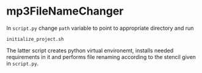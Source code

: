 mp3FileNameChanger
==================
 
In `script.py` change `path` variable to point to appropriate directory and run

`initialize_project.sh`

The latter script creates python virtual environemt, installs needed requirements in it and performs file renaming according to the stencil given in `script.py`.
